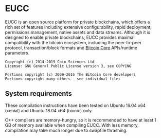 EUCC
==========

EUCC is an open source platform for private blockchains, which offers a rich set of features including extensive configurability, rapid deployment, permissions management, native assets and data streams. Although it is designed to enable private blockchains, EUCC provides maximal compatibility with the bitcoin ecosystem, including the peer-to-peer protocol, transaction/block formats and [Bitcoin Core](https://bitcoin.org/en/bitcoin-core/) APIs/runtime parameters.

    Copyright (c) 2014-2019 Coin Sciences Ltd
    License: GNU General Public License version 3, see COPYING

    Portions copyright (c) 2009-2016 The Bitcoin Core developers
    Portions copyright many others - see individual files

System requirements
-------------------

These compilation instructions have been tested on Ubuntu 16.04 x64 (xenial) and Ubuntu 18.04 x64 (bionic) only.

C++ compilers are memory-hungry, so it is recommended to have at least 1 GB of memory available when compiling EUCC. With less memory, compilation may take much longer due to swapfile thrashing.

